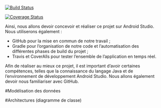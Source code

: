 [![Build Status](https://travis-ci.org/Miage-Paris-Ouest/m1c20152016-planinteractifbu.svg?branch=master)](https://travis-ci.org/Miage-Paris-Ouest/m1c20152016-planinteractifbu)

[![Coverage Status](https://coveralls.io/repos/github/Miage-Paris-Ouest/m1c20152016-planinteractifbu/badge.svg?branch=master)](https://coveralls.io/github/Miage-Paris-Ouest/m1c20152016-planinteractifbu?branch=master)

<p>
Ainsi, nous allons devoir concevoir et réaliser ce projet sur Android Studio.
Nous utiliserons également :
  <ul>
    <li>	GitHub pour la mise en commun de notre travail ;</li>
    <li>	Gradle pour l’organisation de notre code et l’automatisation des différentes phases
        de build du projet ;
    </li>
    <li>	Travis  et CoverAlls pour tester l’ensemble de l’application en temps réel.</li>
  </ul>
</p>
<p>
Afin de réaliser au mieux ce projet, il est important d’avoir certaines compétences, telles que la
 connaissance du langage Java et de l’environnement de développement Android Studio. Nous allons
 également devoir nous familiariser avec GitHub.
</p>

#Modélisation des données

#Architectures (diagramme de classe)
  
